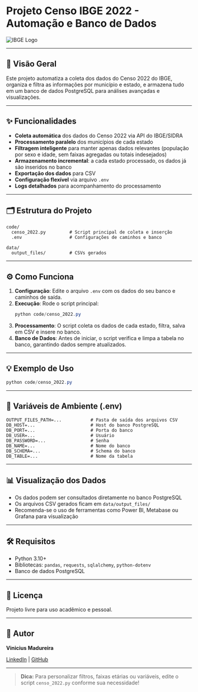 # Projeto Censo IBGE 2022 - Automação e Banco de Dados

![IBGE Logo](https://upload.wikimedia.org/wikipedia/commons/thumb/5/5b/IBGE_logo.svg/2560px-IBGE_logo.svg.png)

---

## 🚀 Visão Geral
Este projeto automatiza a coleta dos dados do Censo 2022 do IBGE, organiza e filtra as informações por município e estado, e armazena tudo em um banco de dados PostgreSQL para análises avançadas e visualizações.

---

## ✨ Funcionalidades
- **Coleta automática** dos dados do Censo 2022 via API do IBGE/SIDRA
- **Processamento paralelo** dos municípios de cada estado
- **Filtragem inteligente** para manter apenas dados relevantes (população por sexo e idade, sem faixas agregadas ou totais indesejados)
- **Armazenamento incremental**: a cada estado processado, os dados já são inseridos no banco
- **Exportação dos dados** para CSV
- **Configuração flexível** via arquivo `.env`
- **Logs detalhados** para acompanhamento do processamento

---

## 🗂️ Estrutura do Projeto
```
code/
  censo_2022.py         # Script principal de coleta e inserção
  .env                  # Configurações de caminhos e banco

data/
  output_files/         # CSVs gerados
```

---

## ⚙️ Como Funciona
1. **Configuração**: Edite o arquivo `.env` com os dados do seu banco e caminhos de saída.
2. **Execução**: Rode o script principal:
   ```powershell
   python code/censo_2022.py
   ```
3. **Processamento**: O script coleta os dados de cada estado, filtra, salva em CSV e insere no banco.
4. **Banco de Dados**: Antes de iniciar, o script verifica e limpa a tabela no banco, garantindo dados sempre atualizados.

---

## 💡 Exemplo de Uso
```powershell
python code/censo_2022.py
```

---

## 🔑 Variáveis de Ambiente (.env)
```env
OUTPUT_FILES_PATH=...           # Pasta de saída dos arquivos CSV
DB_HOST=...                     # Host do banco PostgreSQL
DB_PORT=...                     # Porta do banco
DB_USER=...                     # Usuário
DB_PASSWORD=...                 # Senha
DB_NAME=...                     # Nome do banco
DB_SCHEMA=...                   # Schema do banco
DB_TABLE=...                    # Nome da tabela
```

---

## 📊 Visualização dos Dados
- Os dados podem ser consultados diretamente no banco PostgreSQL
- Os arquivos CSV gerados ficam em `data/output_files/`
- Recomenda-se o uso de ferramentas como Power BI, Metabase ou Grafana para visualização

---

## 🛠️ Requisitos
- Python 3.10+
- Bibliotecas: `pandas`, `requests`, `sqlalchemy`, `python-dotenv`
- Banco de dados PostgreSQL

---

## 📄 Licença
Projeto livre para uso acadêmico e pessoal.

---

## 👤 Autor
**Vinicius Madureira**

[LinkedIn](https://www.linkedin.com/in/madureirav/) | [GitHub](https://github.com/mdrrv)

---

> **Dica:** Para personalizar filtros, faixas etárias ou variáveis, edite o script `censo_2022.py` conforme sua necessidade!

